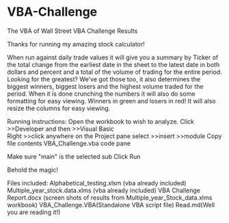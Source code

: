 # VBA-Challenge
The VBA of Wall Street
VBA Challenge Results


Thanks for running my amazing stock calculator!

When run against daily trade values it will give you a summary by Ticker of the total change from the earliest date in the sheet to the latest date in both dollars and percent and a total of the volume of trading for the entire period. 
Looking for the greatest? We've got those too,  it also determines the biggest winners, biggest losers and the highest volume traded for the period. When it is done crunching the numbers it will also do some formatting for easy viewing. Winners in green and losers in red! It will also resize the columns for easy viewing. 


Running instructions:
Open the workbook to wish to analyze. 
Click >>Developer and then >>Visual Basic  
Right >>click anywhere on the Project pane select >>insert >>module 
Copy file contents VBA_Challenge.vba code pane

Make sure "main" is the selected sub
Click Run

Behold the magic!

Files included:
Alphabetical_testing.xlsm (vba already included)
Multiple_year_stock.data.xlms (vba already included)
VBA Challenge Report.docx (screen shots of results from Multiple_year_Stock_data.xlms workbook)
VBA_Challenge.VBA(Standalone VBA script file)
Read.md(Well you are reading it!)

